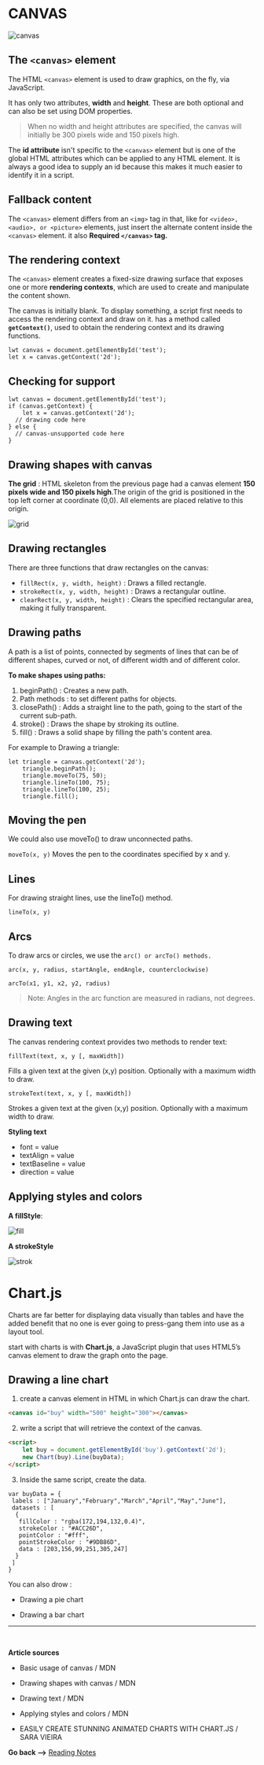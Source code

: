 # CANVAS

![canvas](../img201/canvas.jpg)

## The `<canvas>` element

The HTML `<canvas>` element is used to draw graphics, on the fly, via JavaScript.

It has only two attributes, **width** and **height**. These are both optional and can also be set using DOM properties.

> When no width and height attributes are specified, the canvas will initially be 300 pixels wide and 150 pixels high.

The **id attribute** isn't specific to the `<canvas>` element but is one of the global HTML attributes which can be applied to any HTML element. It is always a good idea to supply an id because this makes it much easier to identify it in a script.

## Fallback content

The `<canvas>` element differs from an `<img>` tag in that, like for `<video>, <audio>, or <picture>` elements, just insert the alternate content inside the `<canvas>` element. it also **Required `</canvas>` tag.**

## The rendering context

The `<canvas>` element creates a fixed-size drawing surface that exposes one or more **rendering contexts**, which are used to create and manipulate the content shown.

The canvas is initially blank. To display something, a script first needs to access the rendering context and draw on it. has a method called **`getContext()`**, used to obtain the rendering context and its drawing functions.

```JS
lwt canvas = document.getElementById('test');
let x = canvas.getContext('2d');
```

## Checking for support

```JS
lwt canvas = document.getElementById('test');
if (canvas.getContext) {
    let x = canvas.getContext('2d');
  // drawing code here
} else {
  // canvas-unsupported code here
}
```

## Drawing shapes with canvas

**The grid** :
HTML skeleton from the previous page had a canvas element **150 pixels wide and 150 pixels high**.The origin of the grid is positioned in the top left corner at coordinate (0,0). All elements are placed relative to this origin.

![grid](../img201/canvasGrid.png)

## Drawing rectangles

There are three functions that draw rectangles on the canvas:

- `fillRect(x, y, width, height)` : Draws a filled rectangle.
- `strokeRect(x, y, width, height)` : Draws a rectangular outline.
- `clearRect(x, y, width, height)` : Clears the specified rectangular area, making it fully transparent.

## Drawing paths

A path is a list of points, connected by segments of lines that can be of different shapes, curved or not, of different width and of different color.

**To make shapes using paths:**

1. beginPath() : Creates a new path.
2. Path methods : to set different paths for objects.
3. closePath() : Adds a straight line to the path, going to the start of the current sub-path.
4. stroke() : Draws the shape by stroking its outline.
5. fill() : Draws a solid shape by filling the path's content area.

For example to Drawing a triangle:

```JS
let triangle = canvas.getContext('2d');
    triangle.beginPath();
    triangle.moveTo(75, 50);
    triangle.lineTo(100, 75);
    triangle.lineTo(100, 25);
    triangle.fill();
```

## Moving the pen

We could also use moveTo() to draw unconnected paths.

`moveTo(x, y)`
Moves the pen to the coordinates specified by x and y.

## Lines

For drawing straight lines, use the lineTo() method.

`lineTo(x, y)`

## Arcs

To draw arcs or circles, we use the `arc() or arcTo() methods.`

`arc(x, y, radius, startAngle, endAngle, counterclockwise)`

`arcTo(x1, y1, x2, y2, radius)`

> Note: Angles in the arc function are measured in radians, not degrees.

## Drawing text

The canvas rendering context provides two methods to render text:

`fillText(text, x, y [, maxWidth])`

Fills a given text at the given (x,y) position. Optionally with a maximum width to draw.

`strokeText(text, x, y [, maxWidth])`

Strokes a given text at the given (x,y) position. Optionally with a maximum width to draw.

**Styling text**

- font = value
- textAlign = value
- textBaseline = value
- direction = value

## Applying styles and colors

**A fillStyle**:

![fill](../img201/fill.png)

**A strokeStyle**

![strok](../img201/strok.png)

# Chart.js

Charts are far better for displaying data visually than tables and have the added benefit that no one is ever going to press-gang them into use as a layout tool.

start with charts is with **Chart.js**, a JavaScript plugin that uses HTML5’s canvas element to draw the graph onto the page.

## Drawing a line chart

1. create a canvas element in HTML in which Chart.js can draw the chart.

```HTML
<canvas id="buy" width="500" height="300"></canvas>
```

2. write a script that will retrieve the context of the canvas.

```HTML
<script>
    let buy = document.getElementById('buy').getContext('2d');
    new Chart(buy).Line(buyData);
</script>
```

3. Inside the same script, create the data.

```JS
var buyData = {
 labels : ["January","February","March","April","May","June"],
 datasets : [
  {
   fillColor : "rgba(172,194,132,0.4)",
   strokeColor : "#ACC26D",
   pointColor : "#fff",
   pointStrokeColor : "#9DB86D",
   data : [203,156,99,251,305,247]
  }
 ]
}
```

You can also drow :

- Drawing a pie chart

- Drawing a bar chart

<hr>
<br>

**Article sources**

- Basic usage of canvas / MDN

- Drawing shapes with canvas / MDN

- Drawing text / MDN

- Applying styles and colors / MDN

- EASILY CREATE STUNNING ANIMATED CHARTS WITH CHART.JS / SARA VIEIRA

**Go back -->** [Reading Notes](https://aseel-dweedar.github.io/reading-notes/)
